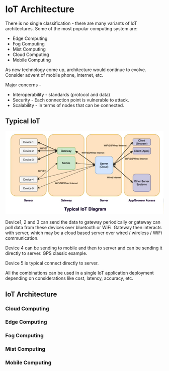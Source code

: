 # IoT Architecture

There is no single classification - there are many variants of IoT architectures. Some of the most popular computing system are:
* Edge Computing
* Fog Computing
* Mist Computing
* Cloud Computing
* Mobile Computing

As new technology come up, architecture would continue to evolve. Consider advent of mobile phone, internet, etc.

Major concerns - 
* Interoperability - standards (protocol and data)
* Security - Each connection point is vulnerable to attack.
* Scalability - in terms of nodes that can be connected.

## Typical IoT
![Typical IoT](images/typical-iot.png)

Device1, 2 and 3 can send the data to gateway periodically or gateway can poll data from these devices over bluetooth or WiFi. Gateway then interacts with server, which may be a cloud based server over wired / wireless / WiFi communication.

Device 4 can be sending to mobile and then to server and can be sending it directly to server. GPS classic example.

Device 5 is typical connect directly to server.

All the combinations can be used in a single IoT application deployment depending on considerations like cost, latency, accuracy, etc.

## IoT Architecture

### Cloud Computing

### Edge Computing

### Fog Computing

### Mist Computing

### Mobile Computing